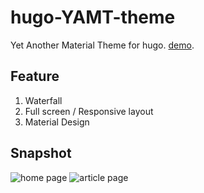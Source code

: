 # hugo-YAMT-theme
Yet Another Material Theme for hugo. [demo](http://keyin.me). 

## Feature

1. Waterfall
2. Full screen / Responsive layout
3. Material Design


## Snapshot

![home page](https://raw.githubusercontent.com/stkevintan/hugo-YAMT-theme/master/snapshots/home.png)
![article page](https://raw.githubusercontent.com/stkevintan/hugo-YAMT-theme/master/snapshots/article.png)
